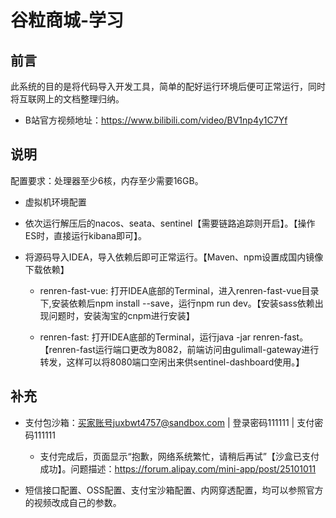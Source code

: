 # 谷粒商城-学习

## 前言

此系统的目的是将代码导入开发工具，简单的配好运行环境后便可正常运行，同时将互联网上的文档整理归纳。


- B站官方视频地址：https://www.bilibili.com/video/BV1np4y1C7Yf


## 说明

配置要求：处理器至少6核，内存至少需要16GB。

- 虚拟机环境配置

- 依次运行解压后的nacos、seata、sentinel【需要链路追踪则开启】。【操作ES时，直接运行kibana即可】。

- 将源码导入IDEA，导入依赖后即可正常运行。【Maven、npm设置成国内镜像下载依赖】
   
   - renren-fast-vue: 打开IDEA底部的Terminal，进入renren-fast-vue目录下,安装依赖后npm install --save，运行npm run dev。【安装sass依赖出现问题时，安装淘宝的cnpm进行安装】
   
   - renren-fast: 打开IDEA底部的Terminal，运行java -jar renren-fast。【renren-fast运行端口更改为8082，前端访问由gulimall-gateway进行转发，这样可以将8080端口空闲出来供sentinel-dashboard使用。】


## 补充

- 支付包沙箱：买家账号juxbwt4757@sandbox.com | 登录密码111111 | 支付密码111111
    
   - 支付完成后，页面显示“抱歉，网络系统繁忙，请稍后再试”【沙盒已支付成功】。问题描述：https://forum.alipay.com/mini-app/post/25101011
   
- 短信接口配置、OSS配置、支付宝沙箱配置、内网穿透配置，均可以参照官方的视频改成自己的参数。
